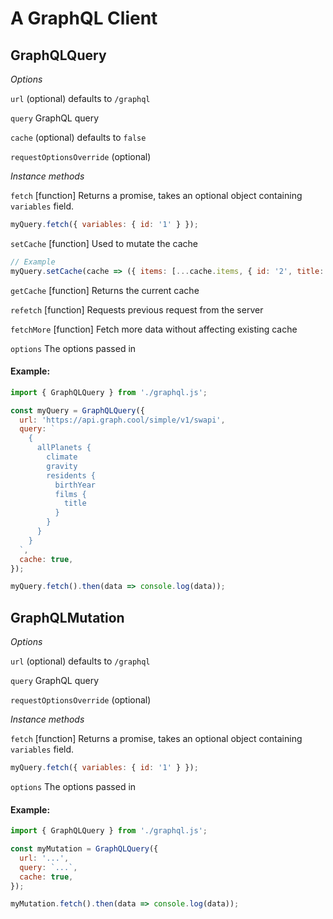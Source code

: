 # A GraphQL Client

## GraphQLQuery

*Options*

`url` (optional) defaults to `/graphql`

`query` GraphQL query

`cache` (optional) defaults to `false`

`requestOptionsOverride` (optional)

*Instance methods*

`fetch` [function] Returns a promise, takes an optional object containing `variables` field.

```js
myQuery.fetch({ variables: { id: '1' } });
```

`setCache` [function] Used to mutate the cache

```js
// Example
myQuery.setCache(cache => ({ items: [...cache.items, { id: '2', title: 'new' }] }));
```

`getCache` [function] Returns the current cache

`refetch` [function] Requests previous request from the server

`fetchMore` [function] Fetch more data without affecting existing cache

`options` The options passed in

#### Example:

```js
import { GraphQLQuery } from './graphql.js';

const myQuery = GraphQLQuery({
  url: 'https://api.graph.cool/simple/v1/swapi',
  query: `
    {
      allPlanets {
        climate
        gravity
        residents {
          birthYear
          films {
            title
          }
        }
      }
    }
  `,
  cache: true,
});

myQuery.fetch().then(data => console.log(data));
```

## GraphQLMutation

*Options*

`url` (optional) defaults to `/graphql`

`query` GraphQL query

`requestOptionsOverride` (optional)

*Instance methods*

`fetch` [function] Returns a promise, takes an optional object containing `variables` field.

```js
myQuery.fetch({ variables: { id: '1' } });
```

`options` The options passed in

#### Example:

```js
import { GraphQLQuery } from './graphql.js';

const myMutation = GraphQLQuery({
  url: '...',
  query: `...`,
  cache: true,
});

myMutation.fetch().then(data => console.log(data));
```
